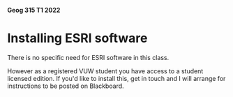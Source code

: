 **Geog 315 T1 2022**

# Installing ESRI software
There is no specific need for ESRI software in this class.

However as a registered VUW student you have access to a student licensed edition. If you'd like to install this, get in touch and I will arrange for instructions to be posted on Blackboard.
